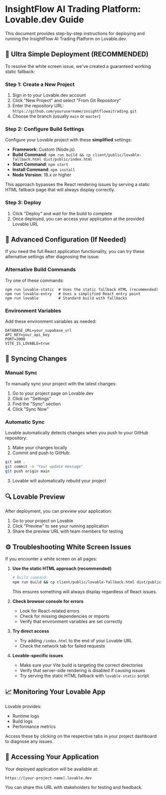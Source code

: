 # InsightFlow AI Trading Platform: Lovable.dev Guide

This document provides step-by-step instructions for deploying and running the InsightFlow AI Trading Platform on Lovable.dev.

## 🚀 Ultra Simple Deployment (RECOMMENDED)

To resolve the white screen issue, we've created a guaranteed working static fallback:

### Step 1: Create a New Project

1. Sign in to your Lovable.dev account
2. Click "New Project" and select "From Git Repository"
3. Enter the repository URL: `https://github.com/yourusername/insightflowaitrading.git`
4. Choose the branch (usually `main` or `master`)

### Step 2: Configure Build Settings

Configure your Lovable project with these **simplified** settings:

- **Framework**: Custom (Node.js)
- **Build Command**: `npm run build && cp client/public/lovable-fallback.html dist/public/index.html`
- **Start Command**: `npm start`
- **Install Command**: `npm install`
- **Node Version**: 18.x or higher

This approach bypasses the React rendering issues by serving a static HTML fallback page that will always display correctly.

### Step 3: Deploy

1. Click "Deploy" and wait for the build to complete
2. Once deployed, you can access your application at the provided Lovable URL

## 🔄 Advanced Configuration (If Needed)

If you need the full React application functionality, you can try these alternative settings after diagnosing the issue:

### Alternative Build Commands

Try one of these commands:

```
npm run lovable-static  # Uses the static fallback HTML (recommended)
npm run lovable-entry   # Uses a simplified React entry point
npm run lovable         # Standard build with fallbacks
```

### Environment Variables

Add these environment variables as needed:

```
DATABASE_URL=your_supabase_url
API_KEY=your_api_key
PORT=3000
VITE_IS_LOVABLE=true
```

## 🔄 Syncing Changes

### Manual Sync

To manually sync your project with the latest changes:

1. Go to your project page on Lovable.dev
2. Click on "Settings"
3. Find the "Sync" section
4. Click "Sync Now"

### Automatic Sync

Lovable automatically detects changes when you push to your GitHub repository:

1. Make your changes locally
2. Commit and push to GitHub:
```bash
git add .
git commit -m "Your update message"
git push origin main
```
3. Lovable will automatically rebuild your project

## 🔍 Lovable Preview

After deployment, you can preview your application:

1. Go to your project on Lovable
2. Click "Preview" to see your running application
3. Share the preview URL with team members for testing

## ⚙️ Troubleshooting White Screen Issues

If you encounter a white screen on all pages:

1. **Use the static HTML approach (recommended)**
   ```bash
   # Build command:
   npm run build && cp client/public/lovable-fallback.html dist/public/index.html
   ```
   This ensures something will always display regardless of React issues.

2. **Check browser console for errors**
   - Look for React-related errors
   - Check for missing dependencies or imports
   - Verify that environment variables are set correctly

3. **Try direct access**
   - Try adding `/index.html` to the end of your Lovable URL
   - Check the network tab for failed requests

4. **Lovable-specific issues**
   - Make sure your Vite build is targeting the correct directories
   - Verify that server-side rendering is disabled if causing issues
   - Try serving the static HTML fallback with `lovable-static` script

## 📈 Monitoring Your Lovable App

Lovable provides:

- Runtime logs
- Build logs
- Performance metrics

Access these by clicking on the respective tabs in your project dashboard to diagnose any issues.

## 🚪 Accessing Your Application

Your deployed application will be available at:

```
https://[your-project-name].lovable.dev
```

You can share this URL with stakeholders for testing and feedback. 